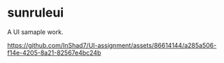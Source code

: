 # sunruleui

A UI samaple work.






https://github.com/InShad7/UI-assignment/assets/86614144/a285a506-f14e-4205-8a21-82567e4bc24b



